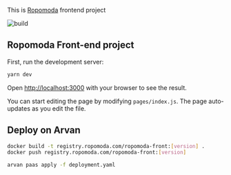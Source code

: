 This is [Ropomoda](https://www.ropomoda.com/) frontend project 

![build](https://github.com/RopoModa/ropomodafront/actions/workflows/node.js.yml/badge.svg)

## Ropomoda Front-end project

First, run the development server:

```bash
yarn dev
```

Open [http://localhost:3000](http://localhost:3000) with your browser to see the result.

You can start editing the page by modifying `pages/index.js`. The page auto-updates as you edit the file.


## Deploy on Arvan

```bash
docker build -t registry.ropomoda.com/ropomoda-front:[version] .
docker push registry.ropomoda.com/ropomoda-front:[version]

arvan paas apply -f deployment.yaml
```

